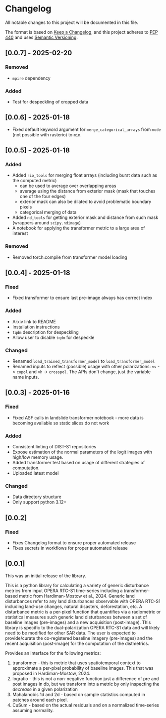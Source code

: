 # Changelog

All notable changes to this project will be documented in this file.

The format is based on [Keep a Changelog](https://keepachangelog.com/en/1.0.0/),
and this project adheres to [PEP 440](https://www.python.org/dev/peps/pep-0440/)
and uses [Semantic Versioning](https://semver.org/spec/v2.0.0.html).

## [0.0.7] - 2025-02-20

### Removed 
* `mpire` dependency

### Added
* Test for despeckling of cropped data


## [0.0.6] - 2025-01-18

* Fixed default keyword argument for `merge_categorical_arrays` from `mode` (not possible with rasterio) to `min`.


## [0.0.5] - 2025-01-18

### Added
* Added `rio_tools` for merging float arrays (including burst data such as the computed metric)
    * can be used to average over overlapping areas
    * average using the distance from exterior mask (mask that touches one of the four edges)
    * exterior mask can also be dilated to avoid problematic boundary pixels
    * categorical merging of data
* Added `nd_tools` for getting exterior mask and distance from such mask (wrappers around `scipy.ndimage`)
* A notebook for applying the transformer metric to a large area of interest

### Removed
* Removed torch.compile from transformer model loading

## [0.0.4] - 2025-01-18

### Fixed
* Fixed transformer to ensure last pre-image always has correct index

### Added
* Arxiv link to README
* Installation instructions
* `tqdm` description for despeckling
* Allow user to disable `tqdm` for despeckle

### Changed
* Renamed `load_trained_transformer_model` to `load_transformer_model`
* Renamed inputs to reflect (possible) usage with other polarizations: `vv` -> `copol` and `vh` -> `crosspol`. The APIs don't change, just the variable name inputs.


## [0.0.3] - 2025-01-16

### Fixed
* Fixed ASF calls in landslide transformer notebook - more data is becoming available so static slices do not work

### Added

* Consistent linting of DIST-S1 repositories
* Expose estimation of the normal parameters of the logit images with high/low memory usage.
* Added transformer test based on usage of different strategies of computation.
* Uploaded latest model

### Changed
* Data directory structure
* Only support python 3.12+


## [0.0.2]

### Fixed

* Fixes Changelog format to ensure proper automated release
* Fixes secrets in workflows for proper automated release


## [0.0.1]

This was an initial release of the library.

This is a python library for calculating a variety of generic disturbance metrics from input OPERA RTC-S1 time-series including a transformer-based metric from Hardiman-Mostow et al., 2024.
Generic land disturbances refer to any land disturbances observable with OPERA RTC-S1 including land-use changes, natural disasters, deforestation, etc.
A disturbance metric is a per-pixel function that quantifies via a radiometric or statistical measures such generic land disturbances between a set of baseline images (pre-images) and a new acquisition (post-image).
This library is specific to the dual-polarization OPERA RTC-S1 data and will likely need to be modified for other SAR data.
The user is expected to provide/curate the co-registered baseline imagery (pre-images) and the recent acquisition (post-image) for the computation of the distmetrics.

Provides an interface for the following metrics:

1. transformer - this is metric that uses spatiotemporal context to approximate a per-pixel probability of baseline images. This that was proposed in Hardiman-Mostow, 2024.
2. logratio - this is not a non-negative function just a difference of pre and post images in db, but we transform into a metric by only inspecting the *decrease* in a given polarization
3. Mahalanobis 1d and 2d - based on sample statistics computed in patches around each pixel.
4. CuSum - based on the actual residuals and on a normalized time-series assuming normality.